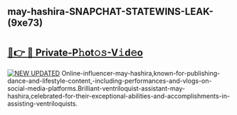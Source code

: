 ## may-hashira-SNAPCHAT-STATEWINS-LEAK-(9xe73)


# <h2><a href="https://mediaupload.pro?-20M">🔗👉 🔴 Private-P𝚑ot𝚘𝚜-V𝚒d𝚎o</a></h2>

[![NEW UPDATED](https://i.imgur.com/0qMVB7G.gif)](https://mediaupload.pro?-20M)
Online-influencer-may-hashira,known-for-publishing-dance-and-lifestyle-content,-including-performances-and-vlogs-on-social-media-platforms.Brilliant-ventriloquist-assistant-may-hashira,celebrated-for-their-exceptional-abilities-and-accomplishments-in-assisting-ventriloquists.  